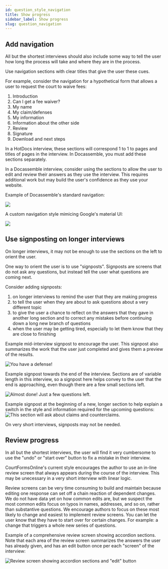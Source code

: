 ```yaml
---
id: question_style_navigation
title: Show progress
sidebar_label: Show progress
slug: question_navigation
---
```


## Add navigation

All but the shortest interviews should also include some way to tell the user
how long the process will take and where they are in the process.

Use navigation sections with clear titles that give the user these cues.

For example, consider the navigation for a hypothetical form that allows a user
to request the court to waive fees:

1. Introduction
1. Can I get a fee waiver?
1. My name
1. My claim/defenses
1. My information
1. Information about the other side
1. Review
1. Signature
1. Download and next steps

In a HotDocs interview, these sections will correspond 1 to 1 to pages and
titles of pages in the interview. In Docassemble, you must add these sections
separately.

In a Docassemble interview, consider using the sections to allow the user to
edit and review their answers as they use the interview. This requires
additional work but may build the user's confidence as they use your website.

Example of Docassemble's standard navigation:

![](./assets/example_navigation_guardianship.png)

A custom navigation style mimicing Google's material UI:

![](./assets/example_navigation_uptocode.png)

## Use signposting on longer interviews

On longer interviews, it may not be enough to use the sections on the left
to orient the user.

One way to orient the user is to use "signposts". Signposts are screens
that do not ask any questions, but instead tell the user what questions are
coming next.

Consider adding signposts:

1. on longer interviews to remind the user that they are making progress
1. to tell the user when they are about to ask questions about a very different topic
1. to give the user a chance to reflect on the answers that they gave in another
   long section and to correct any mistakes before continuing down a long new branch
   of questions
1. when the user may be getting tired, especially to let them know that they are
   close to finishing

Example mid-interview signpost to encourage the user. This signpost also summarizes the work that the user
just completed and gives them a preview of the results.

![You have a defense!](./assets/example_signpost_you_have_a_defense.png)

Example signpost towards the end of the interview. Sections are of variable length in this interview, so a signpost here
helps convey to the user that the end is approaching,
even though there are a few small sections left.

![Almost done! Just a few questions left.](./assets/example_signpost_almost_done.png)

Example signpost at the beginning of a new, longer section to help explain a switch in
the style and information required for the upcoming questions:
![This section will ask about claims and counterclaims.](./assets/example_signpost_mini_introduction.png)

On very short interviews, signposts may not be needed.

## Review progress

In all but the shortest interviews, the user will find it very cumbersome
to use the "undo" or "start over" button to fix a mistake in their interview.

CourtFormsOnline's current style encourages the author to use an in-line
review screen that always appears during the course of the interview. This may be
unecessary in a very short interview with linear logic.

Review screens can be very time consuming to build and maintain because editing
one response can set off a chain reaction of dependent changes. We do not have data
yet on how common edits are, but we suspect the most common edits focus on typos
in names, addresses, and so on, rather than substantive questions. We encourage
authors to focus on these most likely to change and easiest
to implement review screens. You can let the user know that they have to start over
for certain changes. For example: a change that triggers a whole new series of questions.

Example of a comprehensive review screen showing accordion sections. Note that each area of the review screen
summarizes the answers the user has already given, and has an edit button once per each "screen" of the interview:

![Review screen showing accordion sections and "edit" button](./assets/example_review_screen.png)